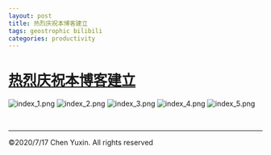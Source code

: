 ```yaml
---
layout: post
title: 热烈庆祝本博客建立
tags: geostrophic bilibili
categories: productivity
---
```


# [热烈庆祝本博客建立](https://www.bilibili.com/video/BV1AA411v7y5/)

![index_1.png](https://i.loli.net/2020/07/18/WLlOfqQK9MbHnyI.png)
![index_2.png](https://i.loli.net/2020/07/18/LduoMZU6bqzWDph.png)
![index_3.png](https://i.loli.net/2020/07/18/vXYCbiR8gtsocHr.png)
![index_4.png](https://i.loli.net/2020/07/18/DwBSvTgZPkcXCrf.png)
![index_5.png](https://i.loli.net/2020/07/18/ajn2pswmO9yBYLE.png)

<br/>

---

&copy;2020/7/17 Chen Yuxin. All rights reserved
